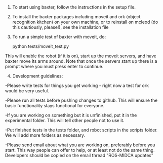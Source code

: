 
1) To start using baxter, follow the instructions in the setup file.

2) To install the baxter packages including moveit and ork 
(object recognition kitchen) on your own machine, or to reinstall
on mcleod (do this cautiously, please!), see the installation file

3) To run a simple test of baxter with moveit, do:
	
	python tests/moveit_test.py

This will enable the robot (if it is on), start up the moveit servers,
and have baxter move its arms around. Note that once the servers start
up there is a prompt where you must press enter to continue.

4) Development guidelines:

-Please write tests for things you get working - right now a test
for ork would be very useful. 
	
-Please run all tests before pushing changes to github. This will
ensure the basic functionality stays functional for everyone.

-If you are working on something but it is unfinished, put it in the
experimental folder. This will tell other people not to use it.

-Put finished tests in the tests folder, and robot scripts in the
scripts folder. We will add more folders as necessary.
	
-Please send email about what you are working on, preferably before
you start. This way people can offer to help, or at least not do
the same thing. Developers should be copied on the email thread 
"ROS-MIDCA updates"
